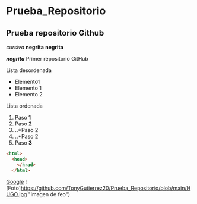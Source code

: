 # Prueba_Repositorio
## Prueba repositorio Github
*cursiva*
**negrita** __negrita__

**_negrita_**
Primer repositorio GitHub

Lista desordenada
+ Elemento1
+ Elemento 1
+ Elemento 2

Lista ordenada
1. Paso **1**
2. Paso **2**
3. ..*Paso 2
4. ..*Paso 2
5. Paso **3**

```html
<html>
  <head>
    </hrad>
  </html>
 ```
[Google](https://www.google.es/?hl=ca "Buscador")
![Foto]https://github.com/TonyGutierrez20/Prueba_Repositorio/blob/main/HUGO.jpg "imagen de feo")
